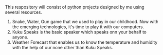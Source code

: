 This respository will consist of python projects designed by me using several resources.

1. Snake, Water, Gun game that we used to play in our childhood. Now with the emerging technologies, it's time to play it with our computers.
2. Kuku Speaks is the basic speaker which speaks onn your behalf to anyone.
3. Weather Forecast that enables us to know the temperature and humidity with the help of our none other than Kuku Speaks.
